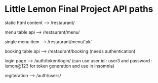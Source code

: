 # Little Lemon Final Project API paths

static html content --> /restaurant/

menu table api --> /restaurant/menu/

single menu item --> /restaurant/menu/'pk'

booking table api --> /restaurant/booking (needs authentication)

login page --> /auth/token/login/ 
(can use user id : user3 and password : lemon@123 for token generation and use in insomnia)

regiteration --> /auth/users/




